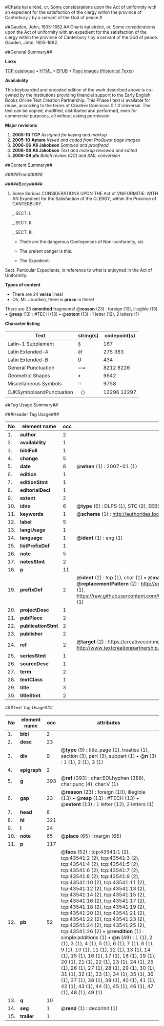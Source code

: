 #Charis kai eirēnē, or, Some considerations upon the Act of uniformity with an expedient for the satisfaction of the clergy within the province of Canterbury / by a servant of the God of peace.#

##Gauden, John, 1605-1662.##
Charis kai eirēnē, or, Some considerations upon the Act of uniformity with an expedient for the satisfaction of the clergy within the province of Canterbury / by a servant of the God of peace.
Gauden, John, 1605-1662.

##General Summary##

**Links**

[TCP catalogue](http://www.ota.ox.ac.uk/tcp/)  • 
[HTML](http://tei.it.ox.ac.uk/tcp/Texts-HTML/free/A42/A42476.html)  • 
[EPUB](http://tei.it.ox.ac.uk/tcp/Texts-EPUB/free/A42/A42476.epub) • 
[Page images (Historical Texts)](https://data.historicaltexts.jisc.ac.uk/view?pubId=eebo-09533909e&pageId=eebo-09533909e-43541-1)

**Availability**

This keyboarded and encoded edition of the
	       work described above is co-owned by the institutions
	       providing financial support to the Early English Books
	       Online Text Creation Partnership. This Phase I text is
	       available for reuse, according to the terms of Creative
	       Commons 0 1.0 Universal. The text can be copied,
	       modified, distributed and performed, even for
	       commercial purposes, all without asking permission.

**Major revisions**

1. __2005-10__ __TCP__ *Assigned for keying and markup*
1. __2005-10__ __Aptara__ *Keyed and coded from ProQuest page images*
1. __2006-06__ __Ali Jakobson__ *Sampled and proofread*
1. __2006-06__ __Ali Jakobson__ *Text and markup reviewed and edited*
1. __2006-09__ __pfs__ *Batch review (QC) and XML conversion*

##Content Summary##

#####Front#####

#####Body#####

1. Some Serious
CONSIDERATIONS
UPON THE
Act of VNIFORMITIE:
WITH AN
Expedient for the Satisfaction of the
CLERGY, within the
Province of CANTERBURY.

    _ SECT. I.

    _ SECT. II.

    _ SECT. III.

      * Theſe are the dangerous Conſeqences
of Non-conformity, viz.

      * The preſent danger is this.

      * The Expedient.

Sect. Particular Expedients, in reference to what is
enjoyned in the Act of Uniformity.

**Types of content**

  * There are 24 **verse** lines!
  * Oh, Mr. Jourdain, there is **prose** in there!

There are 23 **ommitted** fragments! 
 @__reason__ (23) : foreign (10), illegible (13)  •  @__resp__ (13) : #TECH (13)  •  @__extent__ (13) : 1 letter (12), 2 letters (1)

**Character listing**


|Text|string(s)|codepoint(s)|
|---|---|---|
|Latin-1 Supplement|§|167|
|Latin Extended-A|ēſ|275 383|
|Latin Extended-B|Ʋ|434|
|General Punctuation|—•|8212 8226|
|Geometric Shapes|▪|9642|
|Miscellaneous Symbols|☞|9758|
|CJKSymbolsandPunctuation|〈〉|12296 12297|

##Tag Usage Summary##

###Header Tag Usage###

|No|element name|occ|attributes|
|---|---|---|---|
|1.|__author__|2||
|2.|__availability__|1||
|3.|__biblFull__|1||
|4.|__change__|5||
|5.|__date__|8| @__when__ (1) : 2007-01 (1)|
|6.|__edition__|1||
|7.|__editionStmt__|1||
|8.|__editorialDecl__|1||
|9.|__extent__|2||
|10.|__idno__|6| @__type__ (6) : DLPS (1), STC (2), EEBO-CITATION (1), OCLC (1), VID (1)|
|11.|__keywords__|1| @__scheme__ (1) : http://authorities.loc.gov/ (1)|
|12.|__label__|5||
|13.|__langUsage__|1||
|14.|__language__|1| @__ident__ (1) : eng (1)|
|15.|__listPrefixDef__|1||
|16.|__note__|5||
|17.|__notesStmt__|2||
|18.|__p__|11||
|19.|__prefixDef__|2| @__ident__ (2) : tcp (1), char (1)  •  @__matchPattern__ (2) : ([0-9\-]+):([0-9IVX]+) (1), (.+) (1)  •  @__replacementPattern__ (2) : http://eebo.chadwyck.com/downloadtiff?vid=$1&page=$2 (1), https://raw.githubusercontent.com/textcreationpartnership/Texts/master/tcpchars.xml#$1 (1)|
|20.|__projectDesc__|1||
|21.|__pubPlace__|2||
|22.|__publicationStmt__|2||
|23.|__publisher__|2||
|24.|__ref__|2| @__target__ (2) : https://creativecommons.org/publicdomain/zero/1.0/ (1), http://www.textcreationpartnership.org/docs/. (1)|
|25.|__seriesStmt__|1||
|26.|__sourceDesc__|1||
|27.|__term__|2||
|28.|__textClass__|1||
|29.|__title__|3||
|30.|__titleStmt__|2||


###Text Tag Usage###

|No|element name|occ|attributes|
|---|---|---|---|
|1.|__bibl__|2||
|2.|__desc__|23||
|3.|__div__|9| @__type__ (9) : title_page (1), treatise (1), section (3), part (3), subpart (1)  •  @__n__ (3) : 1 (1), 2 (1), 3 (1)|
|4.|__epigraph__|2||
|5.|__g__|393| @__ref__ (393) : char:EOLhyphen (388), char:punc (4), char:V (1)|
|6.|__gap__|23| @__reason__ (23) : foreign (10), illegible (13)  •  @__resp__ (13) : #TECH (13)  •  @__extent__ (13) : 1 letter (12), 2 letters (1)|
|7.|__head__|8||
|8.|__hi__|321||
|9.|__l__|24||
|10.|__note__|65| @__place__ (65) : margin (65)|
|11.|__p__|117||
|12.|__pb__|52| @__facs__ (52) : tcp:43541:1 (2), tcp:43541:2 (2), tcp:43541:3 (2), tcp:43541:4 (2), tcp:43541:5 (2), tcp:43541:6 (2), tcp:43541:7 (2), tcp:43541:8 (2), tcp:43541:9 (2), tcp:43541:10 (2), tcp:43541:11 (2), tcp:43541:12 (2), tcp:43541:13 (2), tcp:43541:14 (2), tcp:43541:15 (2), tcp:43541:16 (2), tcp:43541:17 (2), tcp:43541:18 (2), tcp:43541:19 (2), tcp:43541:20 (2), tcp:43541:21 (2), tcp:43541:22 (2), tcp:43541:23 (2), tcp:43541:24 (2), tcp:43541:25 (2), tcp:43541:26 (2)  •  @__rendition__ (1) : simple:additions (1)  •  @__n__ (49) : 1 (1), 2 (1), 3 (1), 4 (1), 5 (1), 6 (1), 7 (1), 8 (1), 9 (1), 10 (1), 11 (1), 12 (1), 13 (1), 14 (1), 15 (1), 16 (1), 17 (1), 18 (1), 19 (1), 20 (1), 21 (1), 22 (1), 23 (1), 24 (1), 25 (1), 26 (1), 27 (1), 28 (1), 29 (1), 30 (1), 31 (1), 32 (1), 33 (1), 34 (1), 35 (1), 36 (1), 37 (1), 38 (1), 39 (1), 40 (1), 41 (1), 42 (1), 43 (1), 44 (1), 45 (1), 46 (1), 47 (1), 48 (1), 49 (1)|
|13.|__q__|10||
|14.|__seg__|1| @__rend__ (1) : decorInit (1)|
|15.|__trailer__|1||
